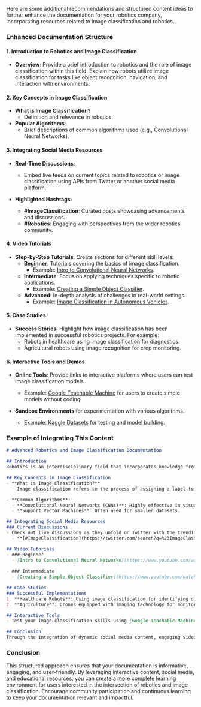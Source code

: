 Here are some additional recommendations and structured content ideas to further enhance the documentation for your robotics company, incorporating resources related to image classification and robotics.

### Enhanced Documentation Structure

#### 1. Introduction to Robotics and Image Classification
- **Overview**: Provide a brief introduction to robotics and the role of image classification within this field. Explain how robots utilize image classification for tasks like object recognition, navigation, and interaction with environments.

#### 2. Key Concepts in Image Classification
- **What is Image Classification?** 
  - Definition and relevance in robotics.
- **Popular Algorithms**:
  - Brief descriptions of common algorithms used (e.g., Convolutional Neural Networks).
  
#### 3. Integrating Social Media Resources
- **Real-Time Discussions**:
  - Embed live feeds on current topics related to robotics or image classification using APIs from Twitter or another social media platform.
  
- **Highlighted Hashtags**:
  - **#ImageClassification**: Curated posts showcasing advancements and discussions.
  - **#Robotics**: Engaging with perspectives from the wider robotics community.

#### 4. Video Tutorials
- **Step-by-Step Tutorials**: Create sections for different skill levels:
  - **Beginner**: Tutorials covering the basics of image classification.
    - Example: [Intro to Convolutional Neural Networks](https://www.youtube.com/watch?v=Y4UlD8Xxd5k).
  - **Intermediate**: Focus on applying techniques specific to robotic applications.
    - Example: [Creating a Simple Object Classifier](https://www.youtube.com/watch?v=5rCI6or4IyM).
  - **Advanced**: In-depth analysis of challenges in real-world settings.
    - Example: [Image Classification in Autonomous Vehicles](https://www.youtube.com/watch?v=seC9_hP3bdE).

#### 5. Case Studies
- **Success Stories**: Highlight how image classification has been implemented in successful robotics projects. For example:
  - Robots in healthcare using image classification for diagnostics.
  - Agricultural robots using image recognition for crop monitoring.

#### 6. Interactive Tools and Demos
- **Online Tools**: Provide links to interactive platforms where users can test image classification models.
  - Example: [Google Teachable Machine](https://teachablemachine.withgoogle.com) for users to create simple models without coding.
  
- **Sandbox Environments** for experimentation with various algorithms.
  - Example: [Kaggle Datasets](https://www.kaggle.com/datasets) for testing and model building.

### Example of Integrating This Content

```markdown
# Advanced Robotics and Image Classification Documentation

## Introduction
Robotics is an interdisciplinary field that incorporates knowledge from various domains to design, build, and operate robots. Image classification plays a pivotal role by enabling robots to understand and interpret their visual environment. 

## Key Concepts in Image Classification
- **What is Image Classification?** 
  - Image classification refers to the process of assigning a label to an image based on its content. This is crucial for robotic perception and decision-making.

- **Common Algorithms**:
  - **Convolutional Neural Networks (CNNs)**: Highly effective in visual pattern recognition.
  - **Support Vector Machines**: Often used for smaller datasets.

## Integrating Social Media Resources
### Current Discussions
- Check out live discussions as they unfold on Twitter with the trending hashtags:
  - **[#ImageClassification](https://twitter.com/search?q=%23ImageClassification)**: A hub for the latest developments and scientific insights.

## Video Tutorials
- ### Beginner
  - [Intro to Convolutional Neural Networks](https://www.youtube.com/watch?v=Y4UlD8Xxd5k): A step-by-step guide for newcomers.
  
- ### Intermediate
  - [Creating a Simple Object Classifier](https://www.youtube.com/watch?v=5rCI6or4IyM): Walkthrough on implementing basic image classifiers.

## Case Studies
### Successful Implementations
1. **Healthcare Robots**: Using image classification for identifying diseases in diagnostic imaging.
2. **Agriculture**: Drones equipped with imaging technology for monitoring crop health.

## Interactive Tools
- Test your image classification skills using [Google Teachable Machine](https://teachablemachine.withgoogle.com) to create your own models without prior coding experience. 

## Conclusion
Through the integration of dynamic social media content, engaging video tutorials, and practical case studies, this documentation aims to provide a comprehensive resource for anyone interested in robotics and image classification. Join the conversation today!
```

### Conclusion

This structured approach ensures that your documentation is informative, engaging, and user-friendly. By leveraging interactive content, social media, and educational resources, you can create a more complete learning environment for users interested in the intersection of robotics and image classification. Encourage community participation and continuous learning to keep your documentation relevant and impactful.